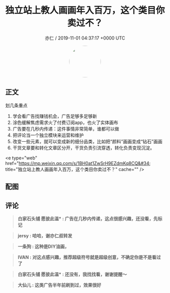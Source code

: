 <h1 align="center">独立站上教人画画年入百万，这个类目你卖过不？</h1>
<p align="center">
    <a>亦仁 / 2019-11-01 04:37:17 &#43;0000 UTC</a>
</p>

<div align="center">
    <img src="https://images.zsxq.com/Fn3NQqCN8nuGF86yZPXSbEsl0mb3?e=1590940799&amp;token=kIxbL07-8jAj8w1n4s9zv64FuZZNEATmlU_Vm6zD:pfbNc8W3hS0oYG_hyXXh_rHMHuc=" width="100" height="100" style="border:1px solid;border-radius:50%; color:#ffffff"/>
</div>

## 正文

<div>
划几条重点

1. 学会看广告找赚钱机会，广告足够多足够新
2. 涂色缓解焦虑需求火了付费订阅app，也火了实体画布
3. 广告要在几秒内传递：这件事情非常简单，谁都可以做
4. 把评论当一个独立模块来运营和维护
5. 改变一些元素，就可以变成新的细分品类，比如把“颜料”画画变成“钻石”画画
6. 干货文章要和转化文章区分开，干货负责引流穿透，转化负责变现沉淀。

&lt;e type=&#34;web&#34; href=&#34;https://mp.weixin.qq.com/s/1BH0at1ZwSrH9EZdmKq8CQ&#34; title=&#34;独立站上教人画画年入百万，这个类目你卖过不？&#34; cache=&#34;&#34; /&gt;
</div>

## 配图
<div class="image" align="center">

</div>

## 评论

<div align="left">
<div>

<blockquote >
<span> <strong>白家石头铺 愿彼此温* : 广告在几秒内传递，这点很感兴趣，还没看，先标记 </strong></span>
</blockquote>

<blockquote >
<span> <strong>jersy : 哈哈，谢亦仁叔转发 </strong></span>
</blockquote>

<blockquote >
<span> <strong>一条狗 : 这种是DIY油画， </strong></span>
</blockquote>

<blockquote >
<span> <strong>IVAN : 对这点感兴趣，推荐超级符号就是超级创意，不确定你是不是看过了 </strong></span>
</blockquote>

<blockquote >
<span> <strong>白家石头铺 愿彼此温* : 还没有，我找找看，谢谢提醒～ </strong></span>
</blockquote>

<blockquote >
<span> <strong>大仙儿 : 这类广告半年前刷到过，效果很好 </strong></span>
</blockquote>

</div>
</div>